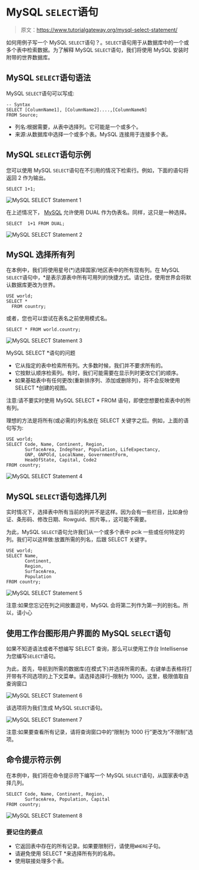 # MySQL `SELECT`语句

> 原文：<https://www.tutorialgateway.org/mysql-select-statement/>

如何用例子写一个 MySQL `SELECT`语句？。`SELECT`语句用于从数据库中的一个或多个表中检索数据。为了解释 MySQL `SELECT`语句，我们将使用 MySQL 安装时附带的世界数据库。

## MySQL `SELECT`语句语法

MySQL `SELECT`语句可以写成:

```
-- Syntax
SELECT [ColumnName1], [ColumnName2]....,[ColumnNameN]
FROM Source;
```

*   列名:根据需要，从表中选择列。它可能是一个或多个。
*   来源:从数据库中选择一个或多个表。MySQL 连接用于连接多个表。

## MySQL `SELECT`语句示例

您可以使用 MySQL `SELECT`语句在不引用的情况下检索行。例如，下面的语句将返回 2 作为输出。

```
SELECT 1+1;
```

![MySQL SELECT Statement 1](img/6e0dfab84654c5a087531a5b7cb2b81f.png)

在上述情况下， [MySQL](https://www.tutorialgateway.org/mysql-tutorial/) 允许使用 DUAL 作为伪表名。同样，这只是一种选择。

```
SELECT  1+1 FROM DUAL;
```

![MySQL SELECT Statement 2](img/f75d4144b9e9d6da8e2b6d0d95605637.png)

## MySQL 选择所有列

在本例中，我们将使用星号(*)选择国家/地区表中的所有现有列。在 MySQL `SELECT`语句中，*是表示源表中所有可用列的快捷方式。请记住，使用世界会将默认数据库更改为世界。

```
USE world;
SELECT * 
  FROM country;
```

或者，您也可以尝试在表名之前使用模式名。

```
SELECT * FROM world.country;
```

![MySQL SELECT Statement 3](img/065e053a233bad27ae5effed16675ee3.png)

MySQL SELECT *语句的问题

*   它从指定的表中检索所有列。大多数时候，我们并不要求所有的。
*   它按默认顺序检索列。有时，我们可能需要在显示列时更改它们的顺序。
*   如果基础表中有任何更改(重新排序列、添加或删除列)，将不会反映使用 SELECT *创建的视图。

注意:请不要实时使用 MySQL SELECT * FROM 语句，即使您想要检索表中的所有列。

理想的方法是将所有(或必需的)列名放在 SELECT 关键字之后。例如，上面的语句写为:

```
USE world;
SELECT Code, Name, Continent, Region, 
       SurfaceArea, IndepYear, Population, LifeExpectancy, 
       GNP, GNPOld, LocalName, GovernmentForm, 
       HeadOfState, Capital, Code2       
FROM country;
```

![MySQL SELECT Statement 4](img/42817e5ee0b82795b21089d3e9c8310f.png)

## MySQL `SELECT`语句选择几列

实时情况下，选择表中所有当前的列并不是这样。因为会有一些栏目，比如身份证、条形码、修改日期、Rowguid、照片等。，这可能不需要。

为此，MySQL `SELECT`语句允许我们从一个或多个表中 pcik 一些或任何特定的列。我们可以这样做:放置所需的列名，后跟 SELECT 关键字。

```
USE world;
SELECT Name,
       Continent,
       Region,
       SurfaceArea,
       Population        
FROM country;
```

![MySQL SELECT Statement 5](img/6dd0decbf0c47f05eb9963830042eb35.png)

注意:如果您忘记在列之间放置逗号，MySQL 会将第二列作为第一列的别名。所以，请小心

## 使用工作台图形用户界面的 MySQL `SELECT`语句

如果不知道语法或者不想编写 SELECT 查询，那么可以使用工作台 Intellisense 为您编写`SELECT`语句。

为此，首先，导航到所需的数据库(在模式下)并选择所需的表。右键单击表格将打开带有不同选项的上下文菜单。请选择选择行–限制为 1000。这里，极限值取自查询窗口

![MySQL SELECT Statement 6](img/d4197ce361434648d18b0205589860f5.png)

该选项将为我们生成 MySQL `SELECT`语句。

![MySQL SELECT Statement 7](img/d1dad51efd7e65356d11182870dfff9e.png)

注意:如果要查看所有记录，请将查询窗口中的“限制为 1000 行”更改为“不限制”选项。

## 命令提示符示例

在本例中，我们将在命令提示符下编写一个 MySQL `SELECT`语句，从国家表中选择几列。

```
SELECT Code, Name, Continent, Region, 
       SurfaceArea, Population, Capital
FROM country;
```

![MySQL SELECT Statement 8](img/f870ac3976084f26a2ac4bfc64358f6d.png)

### 要记住的要点

*   它返回表中存在的所有记录。如果要限制行，请使用`WHERE`子句。
*   请避免使用 SELECT *来选择所有列的名称。
*   使用联接处理多个表。